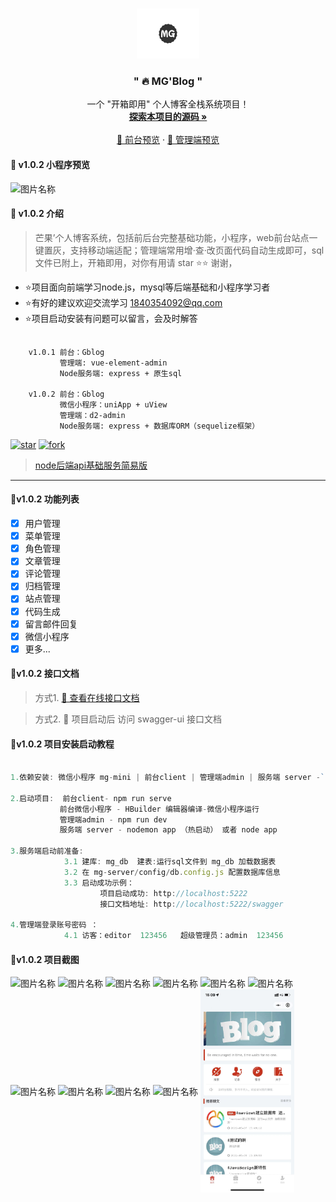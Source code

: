

<br />

<p align="center">
  <a href="https://gitee.com/Z568_568/mango-blog-system.git">
    <img src="doc/logo.png" alt="Logo" width="100" height="80">
  </a>

<h3 align="center">" 🔥 MG'Blog "</h3>
  <p align="center">
    一个 "开箱即用" 个人博客全栈系统项目！
    <br />
    <a href="https://gitee.com/Z568_568/all-blog-sys" target="_blank"><strong>探索本项目的源码 »</strong></a>
    <br />
    <br />
    <a href="http://www.zhouyi.run/#/" target="_blank"> 👀 前台预览</a>
    ·
    <a href="http://zhouyi.run:5221/#/index" target="_blank"> 👀 管理端预览</a>
</p>

</p>

#### 🥯 v1.0.2 小程序预览

  <img src="doc/img/smwx.png" width = "400" height = "150" alt="图片名称" align=center />


#### 🥯 v1.0.2 介绍

>  芒果’个人博客系统，包括前后台完整基础功能，小程序，web前台站点一键置灰，支持移动端适配；管理端常用增·查·改页面代码自动生成即可，sql文件已附上，开箱即用，对你有用请 star ⭐⭐  谢谢，
- ⭐项目面向前端学习node.js，mysql等后端基础和小程序学习者
- ⭐有好的建议欢迎交流学习 1840354092@qq.com
- ⭐项目启动安装有问题可以留言，会及时解答

```

    v1.0.1 前台：Gblog 
           管理端: vue-element-admin
           Node服务端: express + 原生sql

    v1.0.2 前台：Gblog 
           微信小程序：uniApp + uView 
           管理端：d2-admin 
           Node服务端: express + 数据库ORM（sequelize框架）
```
<!-- PROJECT SHIELDS -->

[![star](https://gitee.com/Z568_568/all-blog-sys/badge/star.svg?theme=dark)](https://gitee.com/Z568_568/all-blog-sys/stargazers)
[![fork](https://gitee.com/Z568_568/all-blog-sys/badge/fork.svg?theme=dark)](https://gitee.com/Z568_568/all-blog-sys/members)

<!-- PROJECT LOGO -->

>[node后端api基础服务简易版](https://gitee.com/Z568_568/zy-express-sequelize-mysql)
***

#### 🥯v1.0.2 功能列表

- [x] 用户管理
- [x] 菜单管理
- [x] 角色管理
- [x] 文章管理
- [x] 评论管理
- [x] 归档管理
- [x] 站点管理
- [x] 代码生成
- [x] 留言邮件回复
- [x] 微信小程序
- [x] 更多...

#### 🥯v1.0.2 接口文档

> 方式1. <a href="https://console-docs.apipost.cn/preview/85df1005c24df829/b25c320b5df19b98" target="_blank"> 👀 查看在线接口文档</a> 


> 方式2. 👀 项目启动后 访问 swagger-ui 接口文档

#### 🥯v1.0.2 项目安装启动教程


``` js

1.依赖安装: 微信小程序 mg-mini | 前台client | 管理端admin | 服务端 server -`npm install`

2.启动项目:  前台client- npm run serve 
           前台微信小程序 - HBuilder 编辑器编译-微信小程序运行
           管理端admin - npm run dev 
           服务端 server - nodemon app （热启动） 或者 node app

3.服务端启动前准备: 
            3.1 建库: mg_db  建表:运行sql文件到 mg_db 加载数据表
            3.2 在 mg-server/config/db.config.js 配置数据库信息
            3.3 启动成功示例： 
                    项目启动成功: http://localhost:5222
                    接口文档地址: http://localhost:5222/swagger

4.管理端登录账号密码 ：
            4.1 访客：editor  123456   超级管理员：admin  123456
```


#### 🥯v1.0.2 项目截图

 
 <img src="doc/img/1.png" width = "300" height = "150" alt="图片名称" align=center />
 <img src="doc/img/2.png" width = "300" height = "150" alt="图片名称" align=center />
 <img src="doc/img/3.png" width = "300" height = "150" alt="图片名称" align=center />
 <img src="doc/img/4.png" width = "300" height = "150" alt="图片名称" align=center />
 <img src="doc/img/5.png" width = "300" height = "150" alt="图片名称" align=center />
 <img src="doc/img/1.1.png" width = "300" height = "150" alt="图片名称" align=center />
 <img src="doc/img/7.png" width = "300" height = "150" alt="图片名称" align=center />
 <img src="doc/img/8.png" width = "300" height = "150" alt="图片名称" align=center />
 <img src="doc/img/1.2.png" width = "300" height = "150" alt="图片名称" align=center />
 <img src="doc/img/1.3.png" width = "300" height = "150" alt="图片名称" align=center />

 <img src="doc/img/m%20(1).jpg" width = "150"   alt="图片名称" align=center />

